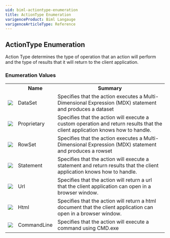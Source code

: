 ```yaml
---
uid: biml-actiontype-enumeration
title: ActionType Enumeration
varigenceProduct: Biml Langauge
varigenceArticleType: Reference
---
```


## ActionType Enumeration<div class="LanguageSummary"><div class ="SummaryItem">Action Type determines the type of operation that an action will perform and the type of results that it will return to the client application.</div></div><div class="EnumValueGroup">### Enumeration Values<table id="EnumValue" class="MemberList"><tbody><tr><th class="MemberTypeIconColumnHeader">&nbsp;</th><th class="MemberNameColumnHeader">Name</th><th class="MemberSummaryColumnHeader">Summary</th></tr><tr class="cd0"><td align="center" class="MemberTypeIcon"><img src="enumValue.png"></img></td><td class="MemberName">DataSet</td><td class="MemberSummary"><div class ="SummaryItem">Specifies that the action executes a Multi-Dimensional Expression (MDX) statement and produces a dataset</div></td></tr><tr class="cd1"><td align="center" class="MemberTypeIcon"><img src="enumValue.png"></img></td><td class="MemberName">Proprietary</td><td class="MemberSummary"><div class ="SummaryItem">Specifies that the action will execute a custom operation and return results that the client application knows how to handle.</div></td></tr><tr class="cd0"><td align="center" class="MemberTypeIcon"><img src="enumValue.png"></img></td><td class="MemberName">RowSet</td><td class="MemberSummary"><div class ="SummaryItem">Specifies that the action executes a Multi-Dimensional Expression (MDX) statement and produces a rowset</div></td></tr><tr class="cd1"><td align="center" class="MemberTypeIcon"><img src="enumValue.png"></img></td><td class="MemberName">Statement</td><td class="MemberSummary"><div class ="SummaryItem">Specifies that the action will execute a statement and return results that the client application knows how to handle.</div></td></tr><tr class="cd0"><td align="center" class="MemberTypeIcon"><img src="enumValue.png"></img></td><td class="MemberName">Url</td><td class="MemberSummary"><div class ="SummaryItem">Specifies that the action will return a url that the client application can open in a browser window.</div></td></tr><tr class="cd1"><td align="center" class="MemberTypeIcon"><img src="enumValue.png"></img></td><td class="MemberName">Html</td><td class="MemberSummary"><div class ="SummaryItem">Specifies that the action will return a html document that the client application can open in a browser window.</div></td></tr><tr class="cd0"><td align="center" class="MemberTypeIcon"><img src="enumValue.png"></img></td><td class="MemberName">CommandLine</td><td class="MemberSummary"><div class ="SummaryItem">Specifies that the action will execute a command using CMD.exe</div></td></tr></tbody></table></div>